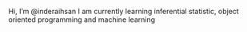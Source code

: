 Hi, I’m @inderaihsan
I am currently learning inferential statistic, object oriented programming and machine learning


<!---
inderaihsan/inderaihsan is a ✨ special ✨ repository because its `README.md` (this file) appears on your GitHub profile.
You can click the Preview link to take a look at your changes.
--->
